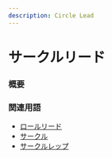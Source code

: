 ```yaml
---
description: Circle Lead
---
```


# サークルリード

### 概要

### 関連用語

* [ロールリード](role-lead.md)
* [サークル](circle.md)
* [サークルレップ](circle-rep.md)

